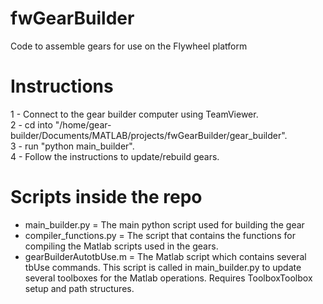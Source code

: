 # fwGearBuilder
Code to assemble gears for use on the Flywheel platform

# Instructions

1 - Connect to the gear builder computer using TeamViewer.  
2 - cd into "/home/gear-builder/Documents/MATLAB/projects/fwGearBuilder/gear_builder".  
3 - run "python main_builder".  
4 - Follow the instructions to update/rebuild gears.

# Scripts inside the repo

- main_builder.py = The main python script used for building the gear 
- compiler_functions.py = The script that contains the functions for compiling the Matlab scripts used in the gears.
- gearBuilderAutotbUse.m = The Matlab script which contains several tbUse commands. This script is called in main_builder.py to update several toolboxes for the Matlab operations. Requires ToolboxToolbox setup and path structures.
